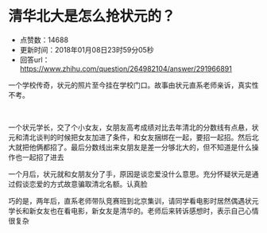 # 清华北大是怎么抢状元的？
- 点赞数：14688
- 更新时间：2018年01月08日23时59分05秒
- 回答url：https://www.zhihu.com/question/264982104/answer/291966891
<body>
 <p data-pid="AJBIybSj">一个学校传奇，状元的照片至今挂在学校门口。故事由状元直系老师亲诉，真实性不考。</p>
 <br>
 <p data-pid="5dD8Ov_D">一个状元学长，交了个小女友，女朋友高考成绩对比去年清北的分数线有点悬，状元和清北谈判的时候把女友加进了条件，和女友捆绑在一起，要招一起招。然后北大就把他俩都招了。最后分数线出来女朋友是差一分够北大的，但不知道是什么操作也一起招了进去</p>
 <p data-pid="rQ0y-E0r">一个月后，状元就和女朋友分了手，原因是谈恋爱没什么意思。充分怀疑状元是通过假谈恋爱的方式故意骗取清北名额。认真脸</p>
 <p data-pid="ydWv2Diu">巧的是，两年后，直系老师带队竞赛班到北京集训，请同学看电影时居然偶遇状元学长和新女友也在看电影，新女友是清华的。老师后来转诉感想时，表示自己心情很复杂</p>
</body>